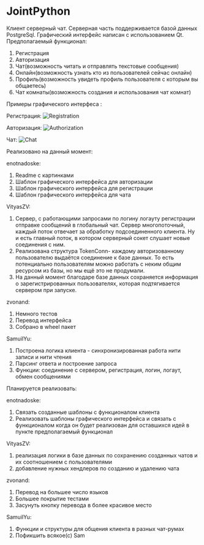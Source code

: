 # JointPython
Клиент серверный чат. Серверная часть поддерживается базой данных PostgreSql. Графический интерфейс написан с использованием Qt.
Предполагаемый функционал: 
1. Регистрация
2. Авторизация
3. Чат(возможность читать и отправлять текстовые сообщения)
4. Онлайн(возможность узнать кто из пользователей сейчас онлайн)
5. Профиль(возможность увидеть профиль пользователя с которым вы общаетесь)
6. Чат комнаты(возможность создания и использования чат комнат)

Примеры графического интерфеса : 

Регистрация:
![Registration](https://github.com/enotnadoske/JointPython/tree/master/pics/RegistrationWindow.png)

Авторизация:
![Authorization](https://github.com/enotnadoske/JointPython/tree/master/pics/LoginWindow.png)

Чат:
![Chat](https://github.com/enotnadoske/JointPython/tree/master/pics/ChatWindow.png)

Реализовано на данный момент:

enotnadoske: 
1. Readme с картинками
2. Шаблон графического интерфейса для авторизации
3. Шаблон графического интерфейса для регистрации
4. Шаблон графического интерфейса для чата

VityasZV:
1. Cервер, с работающими запросами по логину логауту регистрации отправке сообщений в глобальный чат.
   Сервер многопоточный, каждый поток отвечает за обработку подсоединенного клиента.
   Ну и есть главный поток, в котором серверный сокет слушает новые соединения с ним.
2. Pеализована структура TokenConn- каждому авторизованному пользователю выдаётся соединение к базе данных.
   То есть потенциально пользователям можно работать с неким общим ресурсом из базы, но мы ещё это не продумали.
3. Hа данный момент благодаре базе данных сохраняется информация о зарегистрированных пользователях, которая подтягивается сервером при запуске.

zvonand:
1. Немного тестов
2. Перевод интерфейса
3. Собрано в wheel пакет

SamuilYu:
1. Построена логика клиента - синхронизированная работа нити записи и нити чтения
2. Парсинг ответа и построение запроса
3. Функции: соединение с сервером, регистрация, логин, логаут, обмен сообщениями

Планируется реализовать:

enotnadoske: 
1. Связать созданные шаблоны с функционалом клиента
2. Реализовать шаблоны графического интерфейса и связать с функционалом когда он будет реализован для оставшихся идей в пункте предполагаемый функционал

VityasZV:
1. реализация логики в базе данных по сохранению созданных чатов и их соотношением с пользователями
2. добавление нужных хендлеров по созданию и удалению чата

zvonand:
1. Перевод на большее число языков
2. Большее покрытие тестами
3. Засунуть кнопку перевода в более красивое место

SamuilYu:
1. Функции и структуры для общения клиента в разных чат-румах
2. Пофикшить всякое(с) Sam


